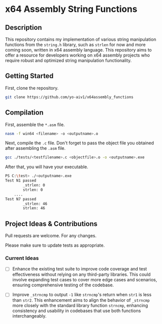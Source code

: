 # x64 Assembly String Functions

## Description

This repository contains my implementation of various string manipulation functions from the `string.h` library, such as `strlen` for now and more coming soon, written in x64 assembly language. This repository aims to offer a resource for developers working on x64 assembly projects who require robust and optimized string manipulation functionality.

## Getting Started
First, clone the repository.

```bash
git clone https://github.com/yo-aiv1/x64assembly_functions
```

## Compilation
First, assemble the `*.asm` file.
```bash
nasm -f win64 <filename> -o <outputname>.o
```
Next, compile the `.c` file. Don't forget to pass the object file you obtained after assembling the `.asm` file.
```bash
gcc ./tests/<testfilename>.c <objectfile>.o -o <outputname>.exe
```
After that, you will have your executable.
```bash
PS C:\test> ./<outputname>.exe
Test N1 passed     
        _strlen: 0 
        strlen: 0  
    ....
Test N7 passed
        _strlen: 46
        strlen: 46
```

## Project Ideas & Contributions

Pull requests are welcome. For any changes.

Please make sure to update tests as appropriate.

### Current Ideas

- [ ] Enhance the existing test suite to improve code coverage and test effectiveness without relying on any third-party libraries. This could involve expanding test cases to cover more edge cases and scenarios, ensuring comprehensive testing of the codebase.
- [ ] Improve `_strncmp` to output `-1` like `strncmp`'s return when `str1` is less than `str2`. This enhancement aims to align the behavior of `_strncmp` more closely with the standard library function `strncmp`, enhancing consistency and usability in codebases that use both functions interchangeably.

